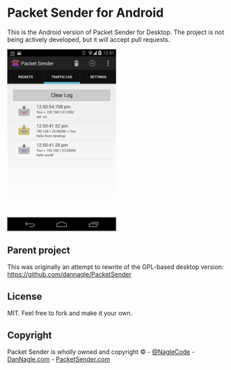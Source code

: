 # Packet Sender for Android
This is the Android version of Packet Sender for Desktop. The project is not being actively developed, but it will accept pull requests.

<img alt="Packet Sender Android" width="250px" src="screenshots/android-screenshot-phone.png">

## Parent project
This was originally an attempt to rewrite of the GPL-based desktop version:
https://github.com/dannagle/PacketSender


## License

MIT. Feel free to fork and make it your own. 


## Copyright

Packet Sender is wholly owned and copyright &copy;  -  [@NagleCode](http://twitter.com/NagleCode) - [DanNagle.com](http://DanNagle.com)  -  [PacketSender.com](http://PacketSender.com)
